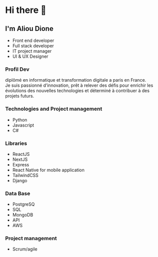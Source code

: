 # Hi there 👋
## I'm Aliou Dione
- Front end developer
- Full stack developer
- IT project manager
- UI & UX Designer

### Profil Dev
diplômé en informatique et transformation digitale a paris en France.<br>
Je suis passionné d’innovation, prêt à relever des défis pour enrichir les évolutions des nouvelles technologies et déterminé à contribuer à des projets futurs.

### Technologies and Project management
- Python
- Javascript
- C#
### Libraries
- ReactJS
- NextJS
- Express
- React Native for mobile application
- TailwindCSS
- Django
### Data Base
- PostgreSQ
- SQL
- MongoDB
- API
- AWS 
### Project management
- Scrum/agile










